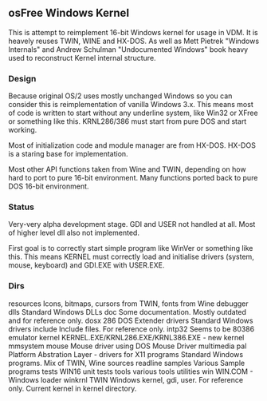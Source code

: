 ## osFree Windows Kernel

This is attempt to reimplement 16-bit Windows kernel for usage in VDM.
It is heavely reuses TWIN, WINE and HX-DOS. As well as Mett Pietrek
"Windows Internals" and Andrew Schulman "Undocumented Windows" book
heavy used to reconstruct Kernel internal structure.

### Design

Because original OS/2 uses mostly unchanged Windows so you can consider
this is reimplementation of vanilla Windows 3.x. This means most of
code is written to start without any underline system, like Win32 or
XFree or something like this. KRNL286/386 must start from pure DOS and
start working.

Most of initialization code and module manager are from HX-DOS. HX-DOS
is a staring base for implementation.

Most other API functions taken from Wine and TWIN, depending on how hard to
port to pure 16-bit environment. Many functions ported back to pure DOS 16-bit
environment.

### Status

Very-very alpha development stage. GDI and USER not handled at all. Most of higher
level dll also not implemented.

First goal is to correctly start simple program like WinVer or something like this.
This means KERNEL must correctly load and initialise drivers (system, mouse, keyboard)
and GDI.EXE with USER.EXE.

### Dirs


resources	Icons, bitmaps, cursors from TWIN, fonts from Wine
debugger
dlls		Standard Windows DLLs
doc			Some documentation. Mostly outdated and for reference only.
dosx		286 DOS Extender
drivers		Standard Windows drivers
include		Include files. For reference only.
intp32		Seems to be 80386 emulator
kernel		KERNEL.EXE/KRNL286.EXE/KRNL386.EXE - new kernel
mmsystem
mouse		Mouse driver using DOS Mouse Driver
multimedia
pal			Platform Abstration Layer - drivers for X11
programs	Standard Windows programs. Mix of TWIN, Wine sources
readline
samples		Various Sample programs
tests		WIN16 unit tests
tools		various tools
utilities
win			WIN.COM - Windows loader
winkrnl		TWIN Windows kernel, gdi, user. For reference only. Current kernel in kernel directory.
